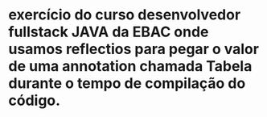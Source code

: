 # exercício do curso desenvolvedor fullstack JAVA da EBAC onde usamos reflectios para pegar o valor de uma annotation chamada Tabela durante o tempo de compilação do código.
